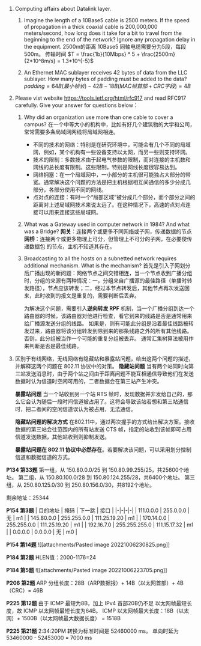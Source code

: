 1. Computing affairs about Datalink layer. 
    1. Imagine the length of a 10Base5 cable is 2500 meters. If the speed of propagation in a thick coaxial cable is 200,000,000 meters/second, how long does it take for a bit to travel from the beginning to the end of the network? Ignore any propagation delay in the equipment. 
        2500m的距离 10Base5 同轴电缆需要分为5段，每段500m。
        传输时间 $T = \frac{1b}{10Mbps} * 5 + \frac{2500m}{2*10^8m/s} = 1.3*10^{-5}$
    
    2. An Ethernet MAC sublayer receives 42 bytes of data from the LLC sublayer. How many bytes of padding must be added to the data?
        $padding = 64B(最小帧长) - 42B - 18B(MAC帧首部+CRC字段) = 4B$

2. Please vist website https://tools.ietf.org/html/rfc917 and read RFC917 carefully. Give your answer for questions below： 
    1. Why did an organization use more than one cable to cover a campus? 
        在一个中等大小的机构中，比如有好几个建筑物的大学和公司，常常需要多条局域网网线将局域网相连。
         - 不同的技术的网络：特别是在研究环境中，可能会有几个不同的局域网，例如，某个机构有一些设备支持以太网，而另一些则支持环网。
        - 技术的限制：多数技术由于起电气参数的限制，而对连接的主机数和网线的总长度有限制。这些限制，特别是网线长度很容易达到。
        - 网络拥塞：在一个局域网中，一小部分的主机很可能独占大部分的带宽。通常解决这个问题的方法是把主机根据相互间通信的多少分成几部分，各部分使用不同的网线。
        - 点对点的连接：有时一个“局部区域”被分成几个部分，而个部分之间的距离对上述局域网技术来说太远了。在这种情况下，高速的点对点连接可以用来连接这些局域网。
    
    2. What was a Gateway used in computer network in 1984? And what was a Bridge? 
        **网关**：连接两个或更多不同网络或子网，传递数据的节点
        **网桥**：连接两个或更多物理上可分，但管理上不可分的子网，在必要使传递数据包
        的节点，主机不知道其存在。
    
    3. Broadcasting to all the hosts on a subnetted network requires additional mechanism. What is the mechanism?
        首先是引入子网划分后广播出现的新问题：网络节点之间交错相连，当一个节点收到广播分组时，分组的来源有两种情况：一，分组来自广播源的最佳路径（单播时转发路径），节点应该转发；二，经过本节点转发后，其他节点再次发送回来，此时收到的报文是重复的，需要判断后丢弃。
        
        为解决这个问题，需要引入**逆向转发 RPF** 机制，当一个广播分组到达一个路由器的时候，该路由器对他进行检查，看它到来的线路是否是通常用来给广播源发送分组的线路。 如果是，则有可能此分组是沿着最佳线路被转发过来，路由器将该分组转发到除到来的那条线路之外的所有其他线路。 否则，此分组被当作一个可能的重复分组被丢弃。 通常汇集树算法被用作来判断是否是最佳线路。

3. 区别于有线网络，无线网络有隐藏站和暴露站问题，给出这两个问题的描述，并解释这两个问题在 802.11 协议中的对策。
    **隐藏站问题**
    当有两个站同时向第三站发送消息时，由于两个站之间由于距离问题不能互相通信导致他们在发送数据时认为信道时空闲可用的，二者数据会在第三站产生冲突。
    
    **暴露站问题**
    当一个站收到另一个站 RTS 帧时，发现数据并非发给自己的，那么它会认为随后一段时间信道被占用了。这将会导致该站若想和第三站通信时，把二者间的空闲信道误认为被占用，无法通信。
    
    **隐藏站问题的解决方式**
    在802.11中，通过两次握手的方式给出解决方案。接收数据的第三站会往范围内的所有站发送 CTS 帧，指定的站收到该帧即可占用信道发送数据，其他站收到则抑制发送。
    
    **暴露站问题在 802.11 协议中必然存在**。若要解决该问题，可以采用划分控制信道和数据信道的方式。

**P134 第33题**
第一组，从 150.80.0.0/25 到 150.80.99.255/25，共25600个地址。
第二组，从 150.80.100.0/28 到 150.80.124.255/28，共6400个地址。
第三组，从 250.80.125.0/30 到 250.80.156.0/30，共8192个地址。

剩余地址：25344

**P154 第3题**
| 目的地址 | 掩码 | 下一跳 | 接口 |
|-|-|-|-|
| 111.0.0.0 | 255.0.0.0 | 无 | m1 |
| 145.80.0.0 | 255.255.0.0 | 111.25.19.20 | m1 |
| 170.14.0.0 | 255.255.0.0 | 111.25.19.20 | m1 |
| 192.16.7.0 | 255.255.255.0 | 111.15.17.32 | m1 |
| 0.0.0.0 | 0.0.0.0 | 无 | m0 |

**P154 第14题**
![[attachments/Pasted image 20221006230825.png]]

**P184 第2题**
HLEN值：2000-1176=24


**P184 第5题**
![[attachments/Pasted image 20221006223705.png]]

**P206 第2题**
ARP 分组长度：28B（ARP数据报）+ 14B（以太网首部）+ 4B（CRC）= 46B

**P225 第12题**
由于 ICMP 最短为8B，加上 IPv4 首部20B仍不足 以太网帧最短长度，故 ICMP 以太网帧最短长度为64B。
ICMP 以太网帧最大长度：18B（以太网）+ 1500B（以太网帧最大数据长度） = 1518B

**P225 第21题**
2:34:20PM 转换为标准时间是 52460000 ms。
单向时延为 53460000 - 52453000 = 7000 ms
